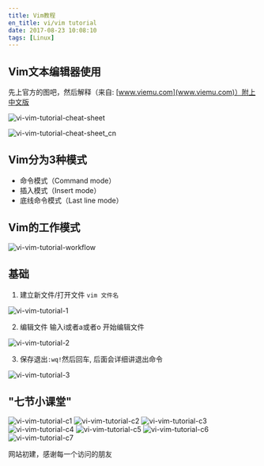 ```yaml
---
title: Vim教程
en_title: vi/vim tutorial
date: 2017-08-23 10:08:10
tags: [Linux]
---
```


## Vim文本编辑器使用

先上官方的图吧，然后解释（来自: [www.viemu.com](www.viemu.com)）附上中文版

![vi-vim-tutorial-cheat-sheet](https://img.yingjoy.cn/image/2017/08/vi-vim-tutorial-cheat-sheet.gif)

![vi-vim-tutorial-cheat-sheet_cn](https://img.yingjoy.cn/image/2017/08/vi-vim-tutorial-cheat-sheet_cn.gif)


## Vim分为3种模式

- 命令模式（Command mode）
- 插入模式（Insert mode）
- 底线命令模式（Last line mode）


## Vim的工作模式

![vi-vim-tutorial-workflow](https://img.yingjoy.cn/image/2017/08/vi-vim-tutorial-workflow.png)


## 基础

1. 建立新文件/打开文件 `vim 文件名`

![vi-vim-tutorial-1](https://img.yingjoy.cn/image/2017/08/vi-vim-tutorial-1.png)

2. 编辑文件  输入i或者a或者o 开始编辑文件

![vi-vim-tutorial-2](https://img.yingjoy.cn/image/2017/08/vi-vim-tutorial-2.png)

3. 保存退出`:wq!`然后回车, 后面会详细讲退出命令

![vi-vim-tutorial-3](https://img.yingjoy.cn/image/2017/08/vi-vim-tutorial-3.png)


## "七节小课堂"

![vi-vim-tutorial-c1](https://img.yingjoy.cn/image/2017/08/vi-vim-tutorial-c1.gif)
![vi-vim-tutorial-c2](https://img.yingjoy.cn/image/2017/08/vi-vim-tutorial-c2.gif)
![vi-vim-tutorial-c3](https://img.yingjoy.cn/image/2017/08/vi-vim-tutorial-c3.gif)
![vi-vim-tutorial-c4](https://img.yingjoy.cn/image/2017/08/vi-vim-tutorial-c4.gif)
![vi-vim-tutorial-c5](https://img.yingjoy.cn/image/2017/08/vi-vim-tutorial-c5.gif)
![vi-vim-tutorial-c6](https://img.yingjoy.cn/image/2017/08/vi-vim-tutorial-c6.gif)
![vi-vim-tutorial-c7](https://img.yingjoy.cn/image/2017/08/vi-vim-tutorial-c7.gif)


网站初建，感谢每一个访问的朋友